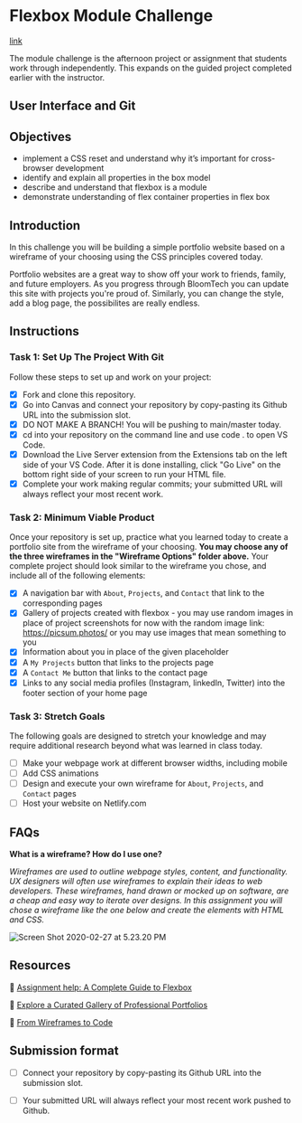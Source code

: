 # Flexbox Module Challenge
[link](media\portfolio.png)

The module challenge is the afternoon project or assignment that students work through independently. This expands on the guided project completed earlier with the instructor.

## User Interface and Git

## Objectives

- implement a CSS reset and understand why it’s important for cross-browser development
- identify and explain all properties in the box model
- describe and understand that flexbox is a module
- demonstrate understanding of flex container properties in flex box

## Introduction

In this challenge you will be building a simple portfolio website based on a wireframe of your choosing using the CSS principles covered today.

Portfolio websites are a great way to show off your work to friends, family, and future employers. As you progress through BloomTech you can update this site with projects you're proud of. Similarly, you can change the style, add a blog page, the possibilites are really endless.

## Instructions

### Task 1: Set Up The Project With Git

Follow these steps to set up and work on your project:

- [x] Fork and clone this repository.
- [x] Go into Canvas and connect your repository by copy-pasting its Github URL into the submission slot.
- [x] DO NOT MAKE A BRANCH! You will be pushing to main/master today.
- [x] cd into your repository on the command line and use code . to open VS Code.
- [x] Download the Live Server extension from the Extensions tab on the left side of your VS Code. After it is done installing, click "Go Live" on the bottom right side of your screen to run your HTML file.
- [x] Complete your work making regular commits; your submitted URL will always reflect your most recent work.
 
### Task 2: Minimum Viable Product

Once your repository is set up, practice what you learned today to create a portfolio site from the wireframe of your choosing. **You may choose any of the three wireframes in the "Wireframe Options" folder above.** Your complete project should look similar to the wireframe you chose, and include all of the following elements:

- [x]  A navigation bar with `About`, `Projects`, and `Contact` that link to the corresponding pages
- [x]  Gallery of projects created with flexbox - you may use random images in place of project screenshots for now with the random image link: https://picsum.photos/ or you may use images that mean something to you
- [x]  Information about you in place of the given placeholder
- [x]  A `My Projects` button that links to the projects page
- [x]  A `Contact Me` button that links to the contact page
- [x]  Links to any social media profiles (Instagram, linkedIn, Twitter) into the footer section of your home page

### Task 3: Stretch Goals

The following goals are designed to stretch your knowledge and may require additional research beyond what was learned in class today.

- [ ] Make your webpage work at different browser widths, including mobile
- [ ] Add CSS animations
- [ ] Design and execute your own wireframe for `About`, `Projects`, and `Contact` pages
- [ ] Host your website on Netlify.com

## FAQs

**What is a wireframe? How do I use one?**

*Wireframes are used to outline webpage styles, content, and functionality. UX designers will often use wireframes to explain their ideas to web developers. These wireframes, hand drawn or mocked up on software, are a cheap and easy way to iterate over designs. In this assignment you will chose a wireframe like the one below and create the elements with HTML and CSS.*

![Screen Shot 2020-02-27 at 5.23.20 PM](https://i.imgur.com/b3riE65.png)

## Resources

👋 [Assignment help: A Complete Guide to Flexbox](https://css-tricks.com/snippets/css/a-guide-to-flexbox/)

👀 [Explore a Curated Gallery of Professional Portfolios](https://wpamelia.com/portfolio-websites/#webdev)

🌼 [From Wireframes to Code](https://www.uxmatters.com/mt/archives/2010/12/from-wireframes-to-code-part-i.php)

## Submission format

- [ ] Connect your repository by copy-pasting its Github URL into the submission slot.
- [ ] Your submitted URL will always reflect your most recent work pushed to Github.

